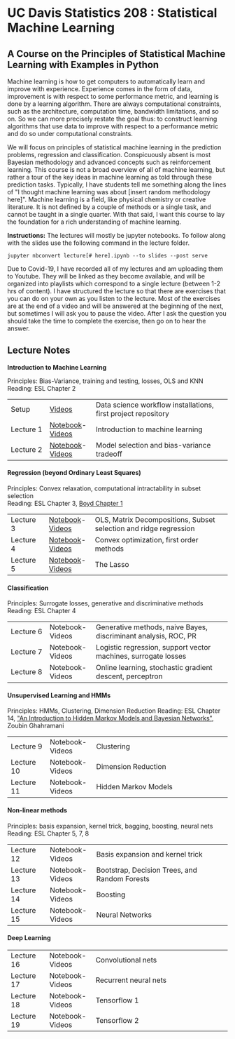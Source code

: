 UC Davis Statistics 208 : Statistical Machine Learning
==============================

A Course on the Principles of Statistical Machine Learning with Examples in Python
-----------------------------

Machine learning is how to get computers to automatically learn and improve with experience. Experience comes in the form of data, improvement is with respect to some performance metric, and learning is done by a learning algorithm. There are always computational constraints, such as the architecture, computation time, bandwidth limitations, and so on. So we can more precisely restate the goal thus: to construct learning algorithms that use data to improve with respect to a performance metric and do so under computational constraints.

We will focus on principles of statistical machine learning in the prediction problems, regression and classification.  Conspicuously absent is most Bayesian methodology and advanced concepts such as reinforcement learning.  This course is not a broad overview of all of machine learning, but rather a tour of the key ideas in machine learning as told through these prediction tasks.  Typically, I have students tell me something along the lines of "I thought machine learning was about [insert random methodology here]".  Machine learning is a field, like physical chemistry or creative literature.  It is not defined by a couple of methods or a single task, and cannot be taught in a single quarter.  With that said, I want this course to lay the foundation for a rich understanding of machine learning.

**Instructions:** The lectures will mostly be jupyter notebooks.  To follow along with the slides use the following command in the lecture folder.

```
jupyter nbconvert lecture[# here].ipynb --to slides --post serve
```
Due to Covid-19, I have recorded all of my lectures and am uploading them to Youtube.  They will be linked as they become available, and will be organized into playlists which correspond to a single lecture (between 1-2 hrs of content).  I have structured the lecture so that there are exercises that you can do on your own as you listen to the lecture.  Most of the exercises are at the end of a video and will be answered at the beginning of the next, but sometimes I will ask you to pause the video.  After I ask the question you should take the time to complete the exercise, then go on to hear the answer.

Lecture Notes
--------------

**Introduction to Machine Learning**

Principles: Bias-Variance, training and testing, losses, OLS and KNN<br>
Reading: ESL Chapter 2
<table>
<tr><td width="100px">Setup</td><td width="100px"><a href="https://www.youtube.com/playlist?list=PLCTcZfebNw2nHEvSg5BmQlZdYej-i_xEl">Videos</a></td><td width="650px">Data science workflow installations, first project repository</td></tr>
<tr><td width="100px">Lecture 1</td><td width="100px"><a href="lectures/lecture1/lecture1.ipynb">Notebook</a>-<a href="https://www.youtube.com/playlist?list=PLCTcZfebNw2ljcIu-iGRRhAOS1ZTVbJYv">Videos</a></td><td width="650px">Introduction to machine learning</td></tr>
<tr><td width="100px">Lecture 2</td><td width="100px"><a href="lectures/lecture2/lecture2.ipynb">Notebook</a>-<a href="https://www.youtube.com/playlist?list=PLCTcZfebNw2kr1NhjZSjAviUxl71Hq9x1">Videos</td><td width="650px">Model selection and bias-variance tradeoff</td></tr>
</table>

<h4>Regression (beyond Ordinary Least Squares)</h4>

Principles: Convex relaxation, computational intractability in subset selection<br>
Reading: ESL Chapter 3, [Boyd Chapter 1](http://stanford.edu/~boyd/cvxbook/bv_cvxbook.pdf)
<table>
<tr><td width="100px">Lecture 3</td><td width="100px"><a href="lectures/lecture3/lecture3.ipynb">Notebook</a>-<a href="https://www.youtube.com/playlist?list=PLCTcZfebNw2mxrYqh5VbBMY-Llgj_TgjA">Videos</a></td><td width="650px">OLS,  Matrix Decompositions, Subset selection and ridge regression</td></tr>
<tr><td width="100px">Lecture 4</td><td width="100px"><a href="lectures/lecture4/lecture4.ipynb">Notebook</a>-<a href="https://www.youtube.com/playlist?list=PLCTcZfebNw2nXzWdFGnX0ca6EL-ri-ne2">Videos</a></td><td width="650px">Convex optimization, first order methods</td></tr>
  <tr><td width="100px">Lecture 5</td><td width="100px"><a href="lectures/lecture5/lecture5.ipynb">Notebook</a>-<a href="https://www.youtube.com/playlist?list=PLCTcZfebNw2lrzcuYnaDcxw30tkR-XAoJ">Videos</a></td><td width="650px">The Lasso</td></tr>
</table>

<h4>Classification</h4>

Principles: Surrogate losses, generative and discriminative methods<br>
Reading: ESL Chapter 4
<table>
<tr><td width="100px">Lecture 6</td><td width="100px">Notebook-Videos</td><td width="650px">Generative methods, naive Bayes, discriminant analysis, ROC, PR</td></tr>
<tr><td width="100px">Lecture 7</td><td width="100px">Notebook-Videos</td><td width="650px">Logistic regression, support vector machines, surrogate losses</td></tr>
<tr><td width="100px">Lecture 8</td><td width="100px">Notebook-Videos</td><td width="650px">Online learning, stochastic gradient descent, perceptron</td></tr>
</table>

<h4>Unsupervised Learning and HMMs</h4>

Principles: HMMs, Clustering, Dimension Reduction
Reading: ESL Chapter 14, ["An Introduction to Hidden Markov Models and Bayesian Networks"](http://mlg.eng.cam.ac.uk/zoubin/papers/ijprai.pdf), Zoubin Ghahramani
<table>    
<tr><td width="100px">Lecture 9</td><td width="100px">Notebook-Videos</td><td width="650px">Clustering</td></tr>
<tr><td width="100px">Lecture 10</td><td width="100px">Notebook-Videos</td><td width="650px">Dimension Reduction</td></tr>
<tr><td width="100px">Lecture 11</td><td width="100px">Notebook-Videos</td><td width="650px">Hidden Markov Models</td></tr>
</table>

<h4>Non-linear methods</h4>

Principles: basis expansion, kernel trick, bagging, boosting, neural nets<br>
Reading: ESL Chapter 5, 7, 8
<table>
<tr><td width="100px">Lecture 12</td><td width="100px">Notebook-Videos</td><td width="650px">Basis expansion and kernel trick</td></tr>
<tr><td width="100px">Lecture 13</td><td width="100px">Notebook-Videos</td><td width="650px">Bootstrap, Decision Trees, and Random Forests</td></tr>
<tr><td width="100px">Lecture 14</td><td width="100px">Notebook-Videos</td><td width="650px">Boosting</td></tr>
<tr><td width="100px">Lecture 15</td><td width="100px">Notebook-Videos</td><td width="650px">Neural Networks</td></tr>
</table>

<h4>Deep Learning</h4>
<table>
<tr><td width="100px">Lecture 16</td><td width="100px">Notebook-Videos</td><td width="650px">Convolutional nets</td></tr>
<tr><td width="100px">Lecture 17</td><td width="100px">Notebook-Videos</td><td width="650px">Recurrent neural nets</td></tr>
<tr><td width="100px">Lecture 18</td><td width="100px">Notebook-Videos</td><td width="650px">Tensorflow 1</td></tr>
<tr><td width="100px">Lecture 19</td><td width="100px">Notebook-Videos</td><td width="650px">Tensorflow 2</td></tr>
</table>
